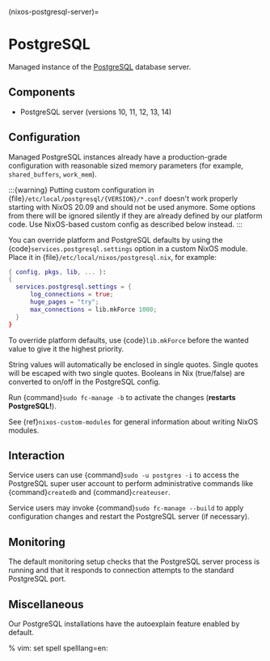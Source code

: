 (nixos-postgresql-server)=

# PostgreSQL

Managed instance of the [PostgreSQL](http://postgresql.org) database server.

## Components

- PostgreSQL server (versions 10, 11, 12, 13, 14)

## Configuration

Managed PostgreSQL instances already have a production-grade configuration with
reasonable sized memory parameters (for example, `shared_buffers`, `work_mem`).

:::{warning}
Putting custom configuration in {file}`/etc/local/postgresql/{VERSION}/*.conf`
doesn't work properly starting with NixOS 20.09 and should not be used anymore.
Some options from there will be ignored silently if they are already defined
by our platform code. Use NixOS-based custom config as described below instead.
:::

You can override platform and PostgreSQL defaults by using the
{code}`services.postgresql.settings` option in a custom NixOS module.
Place it in {file}`/etc/local/nixos/postgresql.nix`, for example:

```nix
{ config, pkgs, lib, ... }:
{
  services.postgresql.settings = {
      log_connections = true;
      huge_pages = "try";
      max_connections = lib.mkForce 1000;
  }
}
```

To override platform defaults, use {code}`lib.mkForce` before the wanted value
to give it the highest priority.

String values will automatically be enclosed in single quotes.
Single quotes will be escaped with two single quotes.
Booleans in Nix (true/false) are converted to on/off in the PostgreSQL config.

Run {command}`sudo fc-manage -b` to activate the changes (**restarts PostgreSQL!**).

See {ref}`nixos-custom-modules` for general information about writing NixOS
modules.

## Interaction

Service users can use {command}`sudo -u postgres -i` to access the
PostgreSQL super user account to perform administrative commands like
{command}`createdb` and {command}`createuser`.

Service users may invoke {command}`sudo fc-manage --build`
to apply configuration changes and restart the PostgreSQL
server (if necessary).

## Monitoring

The default monitoring setup checks that the PostgreSQL server process is
running and that it responds to connection attempts to the standard PostgreSQL
port.

## Miscellaneous

Our PostgreSQL installations have the autoexplain feature enabled by default.

% vim: set spell spelllang=en:
